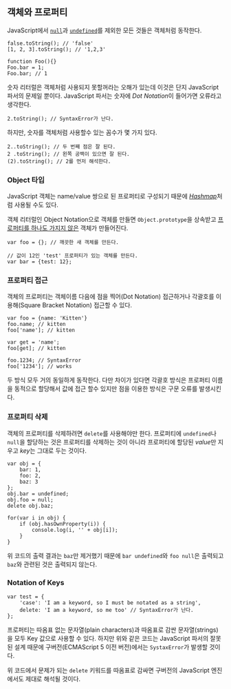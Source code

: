 ## 객체와 프로퍼티

JavaScript에서 [`null`](#core.undefined)과 [`undefined`](#core.undefined)를 제외한 모든 것들은 객체처럼 동작한다.

    false.toString(); // 'false'
    [1, 2, 3].toString(); // '1,2,3'

    function Foo(){}
    Foo.bar = 1;
    Foo.bar; // 1

숫자 리터럴은 객체처럼 사용되지 못할꺼라는 오해가 있는데 이것은 단지 JavaScript 파서의 문제일 뿐이다. JavaScript 파서는 숫자에 *Dot Notation*이 들어가면 오류라고 생각한다.

    2.toString(); // SyntaxError가 난다.

하지만, 숫자를 객체처럼 사용할수 있는 꼼수가 몇 가지 있다.

    2..toString(); // 두 번째 점은 잘 된다.
    2 .toString(); // 왼쪽 공백이 있으면 잘 된다.
    (2).toString(); // 2를 먼저 해석한다.

### Object 타입

JavaScript 객체는 name/value 쌍으로 된 프로퍼티로 구성되기 때문에 [*Hashmap*][1]처럼 사용될 수도 있다. 

객체 리터럴인 Object Notation으로 객체를 만들면 `Object.prototype`을 상속받고 [프로퍼티를 하나도 가지지 않은](#object.hasownproperty) 객체가 만들어진다.

    var foo = {}; // 깨끗한 새 객체를 만든다.

    // 값이 12인 'test' 프로퍼티가 있는 객체를 만든다.
    var bar = {test: 12}; 

### 프로퍼티 접근

객체의 프로퍼티는 객체이름 다음에 점을 찍어(Dot Notation) 접근하거나 각괄호를 이용해(Square Bracket Notation) 접근할 수 있다.

    var foo = {name: 'Kitten'}
    foo.name; // kitten
    foo['name']; // kitten

    var get = 'name';
    foo[get]; // kitten

    foo.1234; // SyntaxError
    foo['1234']; // works

두 방식 모두 거의 동일하게 동작한다. 다만 차이가 있다면 각괄호 방식은 프로퍼티 이름을 동적으로 할당해서 값에 접근 할수 있지만 점을 이용한 방식은 구문 오류를 발생시킨다.

### 프로퍼티 삭제

객체의 프로퍼티를 삭제하려면 `delete`를 사용해야만 한다. 프로퍼티에 `undefined`나 `null`을 할당하는 것은 프로퍼티를 삭제하는 것이 아니라 프로퍼티에 할당된 *value*만 지우고 *key*는 그대로 두는 것이다.

    var obj = {
        bar: 1,
        foo: 2,
        baz: 3
    };
    obj.bar = undefined;
    obj.foo = null;
    delete obj.baz;

    for(var i in obj) {
        if (obj.hasOwnProperty(i)) {
            console.log(i, '' + obj[i]);
        }
    }


위 코드의 출력 결과는 `baz`만 제거했기 때문에 `bar undefined`와 `foo null`은 출력되고 `baz`와 관련된 것은 출력되지 않는다.

### Notation of Keys

    var test = {
        'case': 'I am a keyword, so I must be notated as a string',
        delete: 'I am a keyword, so me too' // SyntaxError가 난다.
    };

프로퍼티는 따옴표 없는 문자열(plain characters)과 따옴표로 감싼 문자열(strings)을 모두 Key 값으로 사용할 수 있다. 하지만 위와 같은 코드는 JavaScript 파서의 잘못된 설계 때문에 구버전(ECMAScript 5 이전 버전)에서는 `SystaxError`가 발생할 것이다.

위 코드에서 문제가 되는 `delete` 키워드를 따옴표로 감싸면 구버전의 JavaScript 엔진에서도 제대로 해석될 것이다.

[1]: http://en.wikipedia.org/wiki/Hashmap
